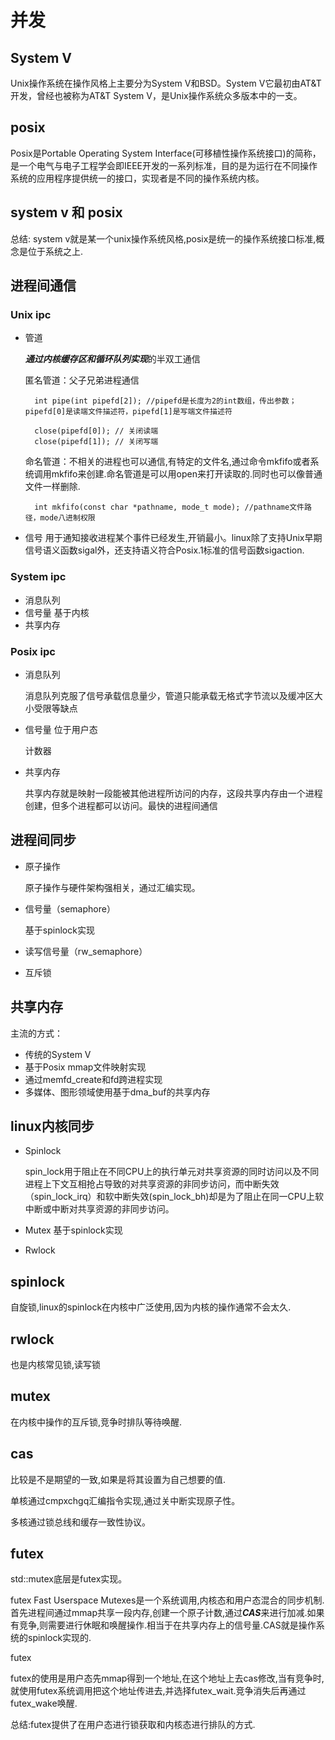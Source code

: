 # 并发

## System V

Unix操作系统在操作风格上主要分为System V和BSD。System V它最初由AT&T开发，曾经也被称为AT&T System V，是Unix操作系统众多版本中的一支。

## posix

Posix是Portable Operating System Interface(可移植性操作系统接口)的简称，是一个电气与电子工程学会即IEEE开发的一系列标准，目的是为运行在不同操作系统的应用程序提供统一的接口，实现者是不同的操作系统内核。

## system v 和 posix

总结: system v就是某一个unix操作系统风格,posix是统一的操作系统接口标准,概念是位于系统之上.

## 进程间通信

### Unix ipc

* 管道

    ***通过内核缓存区和循环队列实现***的半双工通信

    匿名管道：父子兄弟进程通信

        int pipe(int pipefd[2]); //pipefd是长度为2的int数组，传出参数；pipefd[0]是读端文件描述符，pipefd[1]是写端文件描述符

        close(pipefd[0]); // 关闭读端
        close(pipefd[1]); // 关闭写端

    命名管道：不相关的进程也可以通信,有特定的文件名,通过命令mkfifo或者系统调用mkfifo来创建.命名管道是可以用open来打开读取的.同时也可以像普通文件一样删除.

        int mkfifo(const char *pathname, mode_t mode); //pathname文件路径，mode八进制权限

* 信号
    用于通知接收进程某个事件已经发生,开销最小。linux除了支持Unix早期信号语义函数sigal外，还支持语义符合Posix.1标准的信号函数sigaction.

### System ipc

* 消息队列
* 信号量 基于内核
* 共享内存

### Posix ipc

* 消息队列

    消息队列克服了信号承载信息量少，管道只能承载无格式字节流以及缓冲区大小受限等缺点

* 信号量 位于用户态

    计数器

* 共享内存

    共享内存就是映射一段能被其他进程所访问的内存，这段共享内存由一个进程创建，但多个进程都可以访问。最快的进程间通信

## 进程间同步

* 原子操作

    原子操作与硬件架构强相关，通过汇编实现。

* 信号量（semaphore）

    基于spinlock实现

* 读写信号量（rw_semaphore）
* 互斥锁

## 共享内存

主流的方式：

* 传统的System V
* 基于Posix mmap文件映射实现
* 通过memfd_create和fd跨进程实现
* 多媒体、图形领域使用基于dma_buf的共享内存

## linux内核同步

* Spinlock

    spin_lock用于阻止在不同CPU上的执行单元对共享资源的同时访问以及不同进程上下文互相抢占导致的对共享资源的非同步访问，而中断失效（spin_lock_irq）和软中断失效(spin_lock_bh)却是为了阻止在同一CPU上软中断或中断对共享资源的非同步访问。
* Mutex
    基于spinlock实现
* Rwlock

## spinlock

自旋锁,linux的spinlock在内核中广泛使用,因为内核的操作通常不会太久.

## rwlock

也是内核常见锁,读写锁

## mutex

在内核中操作的互斥锁,竞争时排队等待唤醒.

## cas

比较是不是期望的一致,如果是将其设置为自己想要的值.

单核通过cmpxchgq汇编指令实现,通过关中断实现原子性。

多核通过锁总线和缓存一致性协议。

## futex

std::mutex底层是futex实现。

futex Fast Userspace Mutexes是一个系统调用,内核态和用户态混合的同步机制.首先进程间通过mmap共享一段内存,创建一个原子计数,通过***CAS***来进行加减.如果有竞争,则需要进行休眠和唤醒操作.相当于在共享内存上的信号量.CAS就是操作系统的spinlock实现的.

futex

futex的使用是用户态先mmap得到一个地址,在这个地址上去cas修改,当有竞争时,就使用futex系统调用把这个地址传进去,并选择futex_wait.竞争消失后再通过futex_wake唤醒.

总结:futex提供了在用户态进行锁获取和内核态进行排队的方式.

